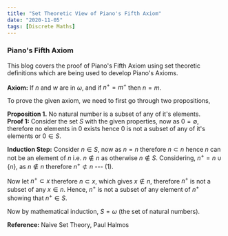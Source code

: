 ```yaml
---
title: "Set Theoretic View of Piano's Fifth Axiom"
date: "2020-11-05"
tags: [Discrete Maths]
---
```


### Piano's Fifth Axiom

This blog covers the proof of Piano's Fifth Axiom using set theoretic definitions which are being used to develop Piano's Axioms.

**Axiom:** If $n$ and $w$ are in $\omega$, and if $n^{+} = m^{+}$ then $n = m$.

To prove the given axiom, we need to first go through two propositions, 

**Proposition 1.** No natural number is a subset of any of it's elements.                            
**Proof 1:** Consider the set $S$ with the given properties, now as $0 = \emptyset$, therefore no elements in $0$ exists hence $0$ is not a subset of any of it's elements or $0 \in S$.

**Induction Step:** Consider $n \in S$, now as $n = n$ therefore $n \subset n$ hence $n$ can not be an element of $n$ i.e. $n \notin n$ as otherwise $n \notin S$. Considering, $n^{+} = n \cup \{n\}$, as $n \notin n$ therefore $n^{+} \not\subset n$ --- (1).

Now let $n^{+} \subset x$ therefore $n \subset x$, which gives $x \notin n$, therefore $n^{+}$ is not a subset of any $x \in n$. Hence, $n^{+}$ is not a subset of any element of $n^{+}$ showing that $n^{+} \in S$.

Now by mathematical induction, $S = \omega$ (the set of natural numbers).


**Reference:** Naive Set Theory, Paul Halmos
 
